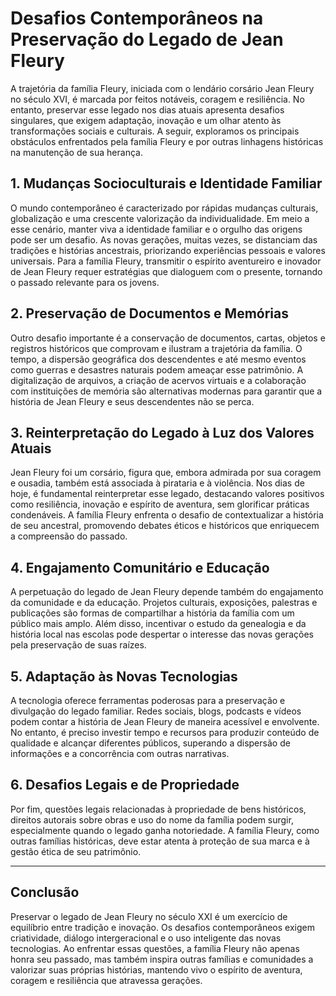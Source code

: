 # Desafios Contemporâneos na Preservação do Legado de Jean Fleury

A trajetória da família Fleury, iniciada com o lendário corsário Jean Fleury no século XVI, é marcada por feitos notáveis, coragem e resiliência. No entanto, preservar esse legado nos dias atuais apresenta desafios singulares, que exigem adaptação, inovação e um olhar atento às transformações sociais e culturais. A seguir, exploramos os principais obstáculos enfrentados pela família Fleury e por outras linhagens históricas na manutenção de sua herança.

## 1. **Mudanças Socioculturais e Identidade Familiar**

O mundo contemporâneo é caracterizado por rápidas mudanças culturais, globalização e uma crescente valorização da individualidade. Em meio a esse cenário, manter viva a identidade familiar e o orgulho das origens pode ser um desafio. As novas gerações, muitas vezes, se distanciam das tradições e histórias ancestrais, priorizando experiências pessoais e valores universais. Para a família Fleury, transmitir o espírito aventureiro e inovador de Jean Fleury requer estratégias que dialoguem com o presente, tornando o passado relevante para os jovens.

## 2. **Preservação de Documentos e Memórias**

Outro desafio importante é a conservação de documentos, cartas, objetos e registros históricos que comprovam e ilustram a trajetória da família. O tempo, a dispersão geográfica dos descendentes e até mesmo eventos como guerras e desastres naturais podem ameaçar esse patrimônio. A digitalização de arquivos, a criação de acervos virtuais e a colaboração com instituições de memória são alternativas modernas para garantir que a história de Jean Fleury e seus descendentes não se perca.

## 3. **Reinterpretação do Legado à Luz dos Valores Atuais**

Jean Fleury foi um corsário, figura que, embora admirada por sua coragem e ousadia, também está associada à pirataria e à violência. Nos dias de hoje, é fundamental reinterpretar esse legado, destacando valores positivos como resiliência, inovação e espírito de aventura, sem glorificar práticas condenáveis. A família Fleury enfrenta o desafio de contextualizar a história de seu ancestral, promovendo debates éticos e históricos que enriquecem a compreensão do passado.

## 4. **Engajamento Comunitário e Educação**

A perpetuação do legado de Jean Fleury depende também do engajamento da comunidade e da educação. Projetos culturais, exposições, palestras e publicações são formas de compartilhar a história da família com um público mais amplo. Além disso, incentivar o estudo da genealogia e da história local nas escolas pode despertar o interesse das novas gerações pela preservação de suas raízes.

## 5. **Adaptação às Novas Tecnologias**

A tecnologia oferece ferramentas poderosas para a preservação e divulgação do legado familiar. Redes sociais, blogs, podcasts e vídeos podem contar a história de Jean Fleury de maneira acessível e envolvente. No entanto, é preciso investir tempo e recursos para produzir conteúdo de qualidade e alcançar diferentes públicos, superando a dispersão de informações e a concorrência com outras narrativas.

## 6. **Desafios Legais e de Propriedade**

Por fim, questões legais relacionadas à propriedade de bens históricos, direitos autorais sobre obras e uso do nome da família podem surgir, especialmente quando o legado ganha notoriedade. A família Fleury, como outras famílias históricas, deve estar atenta à proteção de sua marca e à gestão ética de seu patrimônio.

---

## **Conclusão**

Preservar o legado de Jean Fleury no século XXI é um exercício de equilíbrio entre tradição e inovação. Os desafios contemporâneos exigem criatividade, diálogo intergeracional e o uso inteligente das novas tecnologias. Ao enfrentar essas questões, a família Fleury não apenas honra seu passado, mas também inspira outras famílias e comunidades a valorizar suas próprias histórias, mantendo vivo o espírito de aventura, coragem e resiliência que atravessa gerações.